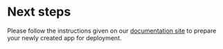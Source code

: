 # Next steps
Please follow the instructions given on our [documentation site](https://codecentric-labs-zero.github.io/pages/react-native.html) to prepare
your newly created app for deployment.
